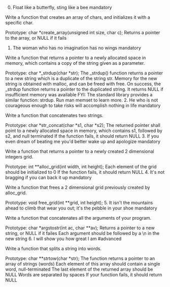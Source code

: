 0. Float like a butterfly, sting like a bee mandatory

Write a function that creates an array of chars, and initializes it with a specific char.

Prototype: char *create_array(unsigned int size, char c);
Returns a pointer to the array, or NULL if it fails
1. The woman who has no imagination has no wings mandatory

Write a function that returns a pointer to a newly allocated space in memory, which contains a copy of the string given as a parameter.

Prototype: char *_strdup(char *str);
The _strdup() function returns a pointer to a new string which is a duplicate of the string str. Memory for the new string is obtained with malloc, and can be freed with free.
On success, the _strdup function returns a pointer to the duplicated string. It returns NULL if insufficient memory was available
FYI: The standard library provides a similar function: strdup. Run man memset to learn more.
2. He who is not courageous enough to take risks will accomplish nothing in life mandatory

Write a function that concatenates two strings.

Prototype: char *str_concat(char *s1, char *s2);
The returned pointer shall point to a newly allocated space in memory, which contains s1, followed by s2, and null terminated
If the function fails, it should return NULL
3. If you even dream of beating me you'd better wake up and apologize mandatory

Write a function that returns a pointer to a newly created 2 dimensional integers grid.

Prototype: int **alloc_grid(int width, int height);
Each element of the grid should be initialized to 0
If the function fails, it should return NULL
4. It's not bragging if you can back it up mandatory

Write a function that frees a 2 dimensional grid previously created by alloc_grid.

Prototype: void free_grid(int **grid, int height);
5. It isn't the mountains ahead to climb that wear you out; it's the pebble in your shoe mandatory

Write a function that concatenates all the arguments of your program.

Prototype: char *argstostr(int ac, char **av);
Returns a pointer to a new string, or NULL if it failes
Each argument should be followed by a \n in the new string
6. I will show you how great I am #advanced

Write a function that splits a string into words.

Prototype: char **strtow(char *str);
The function returns a pointer to an array of strings (words)
Each element of this array should contain a single word, null-terminated
The last element of the returned array should be NULL
Words are separated by spaces
If your function fails, it should return NULL